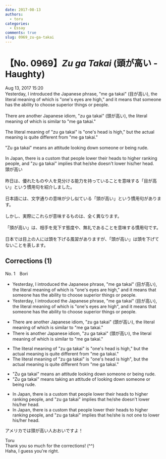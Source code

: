 ```yaml
---
date: 2017-08-13
authors:
  - toru
categories:
  - Essay
comments: true
slug: 0969_zu-ga-takai
---
```


# 【No. 0969】<strong><em>Zu ga Takai</strong></em> (頭が高い - Haughty)
<div class="date">Aug 13, 2017 15:20</div>
<div id="post"><div id="body_show_ori">
Yesterday, I introduced the Japanese phrase, "me ga takai" (目が高い), the literal meaning of which is "one's eyes are high," and it means that someone has the ability to choose superior things or people.<br/><br/>There are another Japanese idiom, "zu ga takai" (頭が高い), the literal meaning of which is similar to "me ga takai."<br/><br/>The literal meaning of "zu ga takai" is "one's head is high," but the actual meaning is quite different from "me ga takai."<br/><br/>"Zu ga takai" means an attitude looking down someone or being rude.<br/><br/>In Japan, there is a custom that people lower their heads to higher ranking people, and "zu ga takai" implies that he/she doesn't lower his/her head.
</div></div>

<!-- more -->

<div id="post_ja"><div id="body_show_mo">
頭が高い<br/><br/>昨日は、優れたものや人を見分ける能力を持っていることを意味する「目が高い」という慣用句を紹介しました。<br/><br/>日本語には、文字通りの意味が少し似ている「頭が高い」という慣用句があります。<br/><br/>しかし、実際にこれらが意味するものは、全く異なります。<br/><br/>「頭が高い」は、相手を見下す態度や、無礼であることを意味する慣用句です。<br/><br/>日本では目上の人には頭を下げる風習がありますが、「頭が高い」は頭を下げてないことを表します。
</div></div>

## Corrections (1)
<div id="block"><div class="first_name"> No. 1　<span class="just_name">Bori</span></div><div id="block2">
<ul class="correction_field">
<li class="incorrect">Yesterday, I introduced the Japanese phrase, "me ga takai" (目が高い), the literal meaning of which is "one's eyes are high," and it means that someone has the ability to choose superior things or people.</li>
<li class="corrected correct">
Yesterday, I introduced the Japanese phrase, "me ga takai" (目が高い), the literal meaning of which is "one's eyes are high", and it means that someone has the ability to choose superior things or people.
</li>
</ul>
<ul class="correction_field">
<li class="incorrect">There are another Japanese idiom, "zu ga takai" (頭が高い), the literal meaning of which is similar to "me ga takai."</li>
<li class="corrected correct">
There is another Japanese idiom, "zu ga takai" (頭が高い), the literal meaning of which is similar to "me ga takai."
</li>
</ul>
<ul class="correction_field">
<li class="incorrect">The literal meaning of "zu ga takai" is "one's head is high," but the actual meaning is quite different from "me ga takai."</li>
<li class="corrected correct">
The literal meaning of "zu ga takai" is "one's head is high", but the actual meaning is quite different from "me ga takai."
</li>
</ul>
<ul class="correction_field">
<li class="incorrect">"Zu ga takai" means an attitude looking down someone or being rude.</li>
<li class="corrected correct">
"Zu ga takai" means taking an attitude of looking down someone or being rude.
</li>
</ul>
<ul class="correction_field">
<li class="incorrect">In Japan, there is a custom that people lower their heads to higher ranking people, and "zu ga takai" implies that he/she doesn't lower his/her head.</li>
<li class="corrected correct">
In Japan, there is a custom that people lower their heads to higher ranking people, and "zu ga takai" implies that he/she is not one to lower his/her head.
</li>
</ul>
<p class="comment_small">
 アメリカでは頭が高い人おおいですよ！
</p>

</div><div class="name"><span class="just_name">Toru</span><br>
Thank you so much for the corrections! (^^)<br/>Haha, I guess you're right.
</div>
</div>
